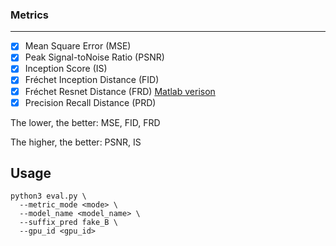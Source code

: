 ### Metrics

-------

 - [x] Mean Square Error (MSE)
 - [x] Peak Signal-toNoise Ratio (PSNR)
 - [x] Inception Score (IS)
 - [x] Fréchet Inception Distance (FID)
 - [x] Fréchet Resnet Distance (FRD) [Matlab verison](https://github.com/Ha0Tang/GestureGAN)
 - [x] Precision Recall Distance (PRD)

The lower, the better: MSE, FID, FRD

The higher, the better: PSNR, IS

## Usage

```
python3 eval.py \
  --metric_mode <mode> \
  --model_name <model_name> \
  --suffix_pred fake_B \
  --gpu_id <gpu_id>
```

 